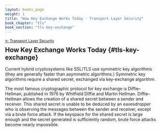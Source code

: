 ```yaml
---
layout: books_page
weight: 1
title: "How Key Exchange Works Today - Transport Layer Security"
book_chapter: "tls"
book_section: "tls-key-exchange"
---
```


<div style="font-size: 0.9em; margin-bottom: -20px;"><a href="../">&larr; Transport Layer Security</a></div>

## How Key Exchange Works Today {#tls-key-exchange}

Current hybrid cryptosystems like SSL/TLS use symmetric key algorithms (they are generally faster than asymmetric algorithms.) Symmetric key algorithms require a shared secret, exchanged via key-exchange algorithm.

The most famous cryptographic protocol for key exchange is Diffie–Hellman, published in 1976 by Whitfield Diffie and Martin Hellman. Diffie–Hellman allows the creation of a shared secret between a sender and receiver. This shared secret is unable to be deduced by an eavesdropper who is observing the messages between the sender and receiver, except via a brute force attack. If the keyspace for the shared secret is large enough and the secret generated is sufficiently random, brute force attacks become nearly impossible.
